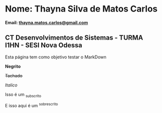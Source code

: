 # Nome: Thayna Silva de Matos Carlos

#### Email: thayna.matos.carlos@gmail.com

## CT Desenvolvimentos de Sistemas - TURMA I1HN - SESI Nova Odessa

Esta página tem como objetivo testar o MarkDown

**Negrito**

~~Tachado~~

_Italico_

Isso é um <sub>subscrito</sub>

E isso aqui é um <sup>sobrescrito</sup>
